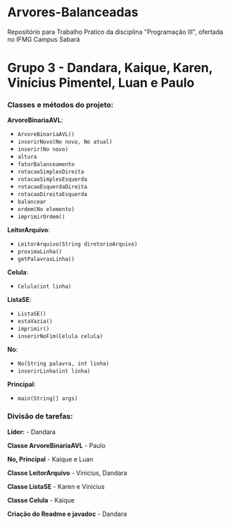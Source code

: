 # Arvores-Balanceadas
Repositório para Trabalho Pratico da disciplina "Programação III", ofertada no IFMG Campus Sabará

# Grupo 3 - Dandara, Kaique, Karen, Vinícius Pimentel, Luan e Paulo


### Classes e métodos do projeto:

**ArvoreBinariaAVL**:
- `ArvoreBinariaAVL()`
- `inserirNovo(No novo, No atual)` 
- `inserir(No novo)`
- `altura`
- `fatorBalanceamento`
- `rotacaoSimplesDireita`
- `rotacaoSimplesEsquerda`
- `rotacaoEsquerdaDireita`
- `rotacaoDireitaEsquerda`
- `balancear`
- `ordem(No elemento)`
- `imprimirOrdem()`

**LeitorArquivo**:
- `LeitorArquivo(String diretorioArquivo)`
- `proximaLinha()`
- `getPalavrasLinha()`

**Celula**:
- `Celula(int linha)`


**ListaSE**:
- `ListaSE()`
- `estaVazia()`
- `imprimir()`
- `inserirNoFim(Celula celula)`


**No**:
- `No(String palavra, int linha)`
- `inserirLinha(int linha)`

**Principal**:
- `main(String[] args)`


### Divisão de tarefas:

**Líder:** - Dandara 

**Classe ArvoreBinariaAVL** - Paulo

**No, Principal** - Kaique e Luan

**Classe LeitorArquivo**  - Vinicius, Dandara

**Classe ListaSE** - Karen e Vinicius

**Classe Celula** - Kaique

**Criação do Readme e javadoc** - Dandara
